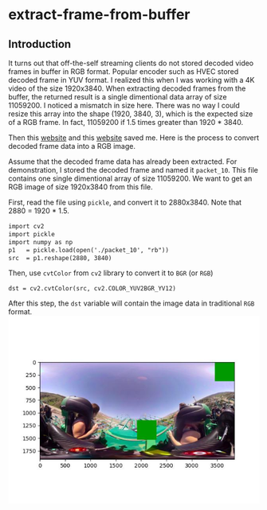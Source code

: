 # extract-frame-from-buffer

## Introduction
It turns out that off-the-self streaming clients do not stored decoded video frames in buffer in RGB format. Popular encoder such as HVEC stored decoded frame in YUV format. I realized this when I was working with a 4K video of the size 1920x3840. When extracting decoded frames from the buffer, the returned result is a single dimentional data array of size 11059200. I noticed a mismatch in size here. There was no way I could resize this array into the shape (1920, 3840, 3), which is the expected size of a RGB frame. In fact, 11059200 if 1.5 times greater than 1920 * 3840.

Then this [website](https://github.com/aureliendavid/gpac/wiki/Tiled-Streaming) and this [website](https://stackoverflow.com/questions/2231518/how-to-read-a-frame-from-yuv-file-in-opencv) saved me. Here is the process to convert decoded frame data into a RGB image.

Assume that the decoded frame data has already been extracted. For demonstration, I stored the decoded frame and named it `packet_10`. This file contains one single dimentional array of size 11059200. We want to get an RGB image of size 1920x3840 from this file.

First, read the file using `pickle`, and convert it to 2880x3840. Note that 2880 = 1920 * 1.5.

```
import cv2
import pickle
import numpy as np
p1   = pickle.load(open('./packet_10', "rb"))
src  = p1.reshape(2880, 3840)
```

Then, use `cvtColor` from `cv2` library to convert it to `BGR` (or `RGB`)
```
dst = cv2.cvtColor(src, cv2.COLOR_YUV2BGR_YV12)
```
After this step, the `dst` variable will contain the image data in traditional `RGB` format.
![Framedata](https://github.com/phananh1010/extract-frame-from-buffer/blob/master/img.jpg)
